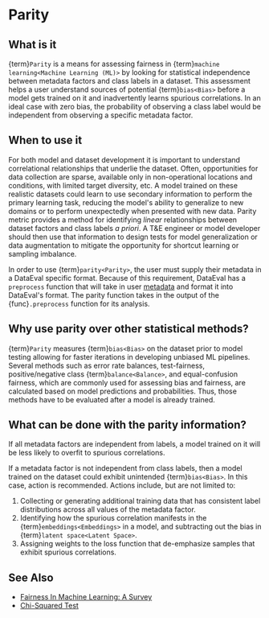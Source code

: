 # Parity

## What is it

{term}`Parity` is a means for assessing fairness in {term}`machine learning<Machine Learning (ML)>` by looking for statistical independence between metadata factors and class labels in a dataset.
This assessment helps a user understand sources of potential {term}`bias<Bias>` before a model gets trained on it and inadvertently learns spurious correlations.
In an ideal case with zero bias, the probability of observing a class label would be independent from observing a specific metadata factor.

## When to use it

For both model and dataset development it is important to understand
correlational relationships that underlie the dataset.  Often, opportunities for
data collection are sparse, available only in non-operational locations and
conditions, with limited target diversity, etc.  A model trained on these
realistic datasets could learn to use secondary information to perform the
primary learning task, reducing the model's ability to generalize to new domains
or to perform unexpectedly when presented with new data.  Parity metric
provides a method for identifying *linear* relationships between dataset factors and class
labels _a priori_.  A T&E engineer or model developer should then use that information to
design tests for model generalization or data augmentation to mitigate the
opportunity for shortcut learning or sampling imbalance.

In order to use {term}`parity<Parity>`, the user must supply their metadata in a DataEval
specific format. Because of this requirement, DataEval has a `preprocess` function
that will take in user [metadata](Metadata.md) and format it into DataEval's format. The parity function takes
in the output of the {func}`.preprocess` function for its analysis.

## Why use parity over other statistical methods?

{term}`Parity` measures {term}`bias<Bias>` on the dataset prior to model testing allowing for faster iterations in developing unbiased ML pipelines.
Several methods such as error rate balances, test-fairness, positive/negative class {term}`balance<Balance>`, and equal-confusion fairness, 
which are commonly used for assessing bias and fairness, are calculated based on model predictions and probabilities.
Thus, those methods have to be evaluated after a model is already trained.

## What can be done with the parity information?

If all metadata factors are independent from labels, a model trained on it will be less likely to overfit to spurious correlations.

If a metadata factor is not independent from class labels, then a model trained on the dataset could exhibit unintended {term}`bias<Bias>`.
In this case, action is recommended. Actions include, but are not limited to:

1. Collecting or generating additional training data that has consistent label distributions across all values of the metadata factor.
2. Identifying how the spurious correlation manifests in the {term}`embeddings<Embeddings>` in a model, and subtracting out the bias in {term}`latent space<Latent Space>`.
3. Assigning weights to the loss function that de-emphasize samples that exhibit spurious correlations.

## See Also

- [Fairness In Machine Learning: A Survey](https://arxiv.org/abs/2010.04053)
- [Chi-Squared Test](https://en.wikipedia.org/wiki/Chi-squared_test)
